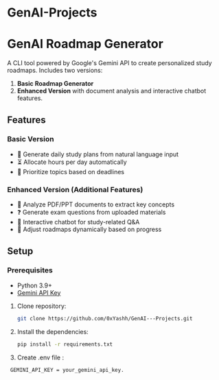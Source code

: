 # GenAI-Projects

# GenAI Roadmap Generator

A CLI tool powered by Google's Gemini API to create personalized study roadmaps. Includes two versions:  
1. **Basic Roadmap Generator**  
2. **Enhanced Version** with document analysis and interactive chatbot features.


## Features

### Basic Version
- 📅 Generate daily study plans from natural language input  
- ⏳ Allocate hours per day automatically  
- 🎯 Prioritize topics based on deadlines  

### Enhanced Version (Additional Features)
- 📄 Analyze PDF/PPT documents to extract key concepts  
- ❓ Generate exam questions from uploaded materials  
- 💬 Interactive chatbot for study-related Q&A  
- 🔄 Adjust roadmaps dynamically based on progress  

## Setup

### Prerequisites
- Python 3.9+  
- [Gemini API Key](https://aistudio.google.com/app/apikey)

1. Clone repository:
   ```bash
   git clone https://github.com/0xYashh/GenAI---Projects.git

2. Install the dependencies:
   ```bash
   pip install -r requirements.txt
3. Create .env file :
  ```bash
   GEMINI_API_KEY = your_gemini_api_key.

